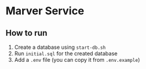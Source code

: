 # Marver Service
## How to run
1. Create a database using `start-db.sh`
2. Run `initial.sql` for the created database
3. Add a `.env` file (you can copy it from `.env.example`)
